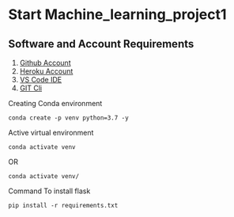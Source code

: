 # Start Machine_learning_project1
 ## Software and Account Requirements
 1. [Github Account](https://github.com)
 2. [Heroku Account](https://dashboard.heroku.com/login)
 3. [VS Code IDE](https://code.visualstudio.com/download)
 4. [GIT Cli](https://git-scm.com/download)


 Creating Conda environment
 ```
 conda create -p venv python=3.7 -y
 ```
Active virtual environment
```
conda activate venv
```
OR
```
conda activate venv/
```

Command To install flask
```
pip install -r requirements.txt
```